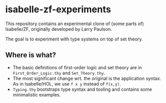 # isabelle-zf-experiments

This repository contains an experimental clone of (some parts of) Isabelle/ZF, originally developed by Larry Paulson.

The goal is to experiment with type systems on top of set theory.

## Where is what?

* The basic definitions of first-order logic and set theory are in `First_Order_Logic.thy` and `Set_Theory.thy`.
* The most significant change wrt. the original is the application syntax. As in Isabelle/HOL, we use `f x y` instead of `f(x,y)`.
* `Typing.thy` bootstraps type syntax and tooling and contains some minimalistic examples.